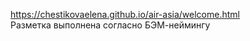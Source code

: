 https://chestikovaelena.github.io/air-asia/welcome.html <br>
Разметка выполнена согласно БЭМ-неймингу
